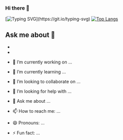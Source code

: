 ### Hi there 👋
[![Typing SVG](https://readme-typing-svg.herokuapp.com?color=%2336BCF7&lines=Hey,+I'm+Kirill,+Python+Developer.)](https://git.io/typing-svg)
[![Top Langs](https://github-readme-stats.vercel.app/api/top-langs/?username=kirka00)](https://github.com/anuraghazra/github-readme-stats)

## Ask me about 💬 
- [Twitter]:(https://twitter.com/kir_kobzev)
- [Email]:(mailto:kir.kobzev.ill@gmail.com)

- 🔭 I’m currently working on ...
- 🌱 I’m currently learning ...
- 👯 I’m looking to collaborate on ...
- 🤔 I’m looking for help with ...
- 💬 Ask me about ...
- 📫 How to reach me: ...
- 😄 Pronouns: ...
- ⚡ Fun fact: ...

